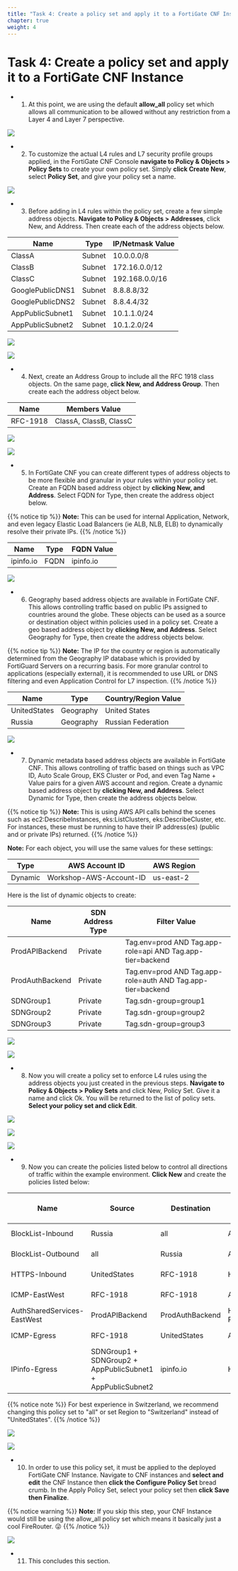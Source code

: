 ```yaml
---
title: "Task 4: Create a policy set and apply it to a FortiGate CNF Instance"
chapter: true
weight: 4
---
```



# Task 4: Create a policy set and apply it to a FortiGate CNF Instance

- 1.  At this point, we are using the default **allow_all** policy set which allows all communication to be allowed without any restriction from a Layer 4 and Layer 7 perspective.

![](../images/image-t4-1.png)

- 2.  To customize the actual L4 rules and L7 security profile groups applied, in the FortiGate CNF Console **navigate to Policy & Objects > Policy Sets** to create your own policy set. Simply **click Create New**, select **Policy Set**, and give your policy set a name.

![](../images/image-t4-2.png)

- 3.  Before adding in L4 rules within the policy set, create a few simple address objects. **Navigate to Policy & Objects > Addresses**, click New, and Address. Then create each of the address objects below.

Name | Type | IP/Netmask Value
---|---|---
ClassA | Subnet | 10.0.0.0/8
ClassB | Subnet | 172.16.0.0/12
ClassC | Subnet | 192.168.0.0/16
GooglePublicDNS1 | Subnet | 8.8.8.8/32
GooglePublicDNS2 | Subnet | 8.8.4.4/32
AppPublicSubnet1 | Subnet | 10.1.1.0/24
AppPublicSubnet2 | Subnet | 10.1.2.0/24

![](../images/image-t4-3.png)

![](../images/image-t4-4.png)

- 4.  Next, create an Address Group to include all the RFC 1918 class objects. On the same page, **click New, and Address Group**. Then create each the address object below.

Name | Members Value
---|---
RFC-1918 | ClassA, ClassB, ClassC

![](../images/image-t4-5.png)

![](../images/image-t4-6.png)

- 5.  In FortiGate CNF you can create different types of address objects to be more flexible and granular in your rules within your policy set. Create an FQDN based address object by **clicking New, and Address**. Select FQDN for Type, then create the address object below.

{{% notice tip %}}
**Note:** This can be used for internal Application, Network, and even legacy Elastic Load Balancers (ie ALB, NLB, ELB) to dynamically resolve their private IPs.
{{% /notice %}}

Name | Type | FQDN Value
---|---|---
ipinfo.io | FQDN | ipinfo.io

![](../images/image-t4-7.png)

- 6. Geography based address objects are available in FortiGate CNF. This allows controlling traffic based on public IPs assigned to countries around the globe. These objects can be used as a source or destination object within policies used in a policy set. Create a geo based address object by **clicking New, and Address**. Select Geography for Type, then create the address objects below.

{{% notice tip %}}
**Note:** The IP for the country or region is automatically determined from the Geography IP database which is provided by FortiGuard Servers on a recurring basis. For more granular control to applications (especially external), it is recommended to use URL or DNS filtering and even Application Control for L7 inspection.
{{% /notice %}}

Name | Type | Country/Region Value
---|---|---
UnitedStates | Geography | United States
Russia | Geography | Russian Federation

![](../images/image-t4-8.png)

- 7.  Dynamic metadata based address objects are available in FortiGate CNF. This allows controlling of traffic based on things such as VPC ID, Auto Scale Group, EKS Cluster or Pod, and even Tag Name + Value pairs for a given AWS account and region. Create a dynamic based address object by **clicking New, and Address**. Select Dynamic for Type, then create the address objects below.

{{% notice tip %}}
**Note:** This is using AWS API calls behind the scenes such as ec2:DescribeInstances, eks:ListClusters, eks:DescribeCluster, etc. For instances, these must be running to have their IP address(es) (public and or private IPs) returned.
{{% /notice %}}

**Note:** For each object, you will use the same values for these settings:

Type | AWS Account ID | AWS Region
---|---|---
Dynamic | Workshop-AWS-Account-ID | us-east-2

Here is the list of dynamic objects to create:

Name | SDN Address Type | Filter Value
---|---|---
ProdAPIBackend | Private | Tag.env=prod AND Tag.app-role=api AND Tag.app-tier=backend
ProdAuthBackend | Private | Tag.env=prod AND Tag.app-role=auth AND Tag.app-tier=backend
SDNGroup1 | Private | Tag.sdn-group=group1
SDNGroup2 | Private | Tag.sdn-group=group2
SDNGroup3 | Private | Tag.sdn-group=group3

![](../images/image-t4-9.png)

![](../images/image-t4-10.png)

- 8.  Now you will create a policy set to enforce L4 rules using the address objects you just created in the previous steps. **Navigate to Policy & Objects > Policy Sets** and click New, Policy Set. Give it a name and click Ok. You will be returned to the list of policy sets. **Select your policy set and click Edit**. 

![](../images/image-t4-11.png)

![](../images/image-t4-12.png)

![](../images/image-t4-13.png)

- 9. Now you can create the policies listed below to control all directions of traffic within the example environment. **Click New** and create the policies listed below:

Name | Source | Destination | Service | Action | Log Allowed Traffic
---|---|---|---|---|---
BlockList-Inbound | Russia | all | ALL | DENY | All Sessions
BlockList-Outbound | all | Russia | ALL | DENY | All Sessions
HTTPS-Inbound | UnitedStates | RFC-1918 | HTTPS | ACCEPT | All Sessions
ICMP-EastWest | RFC-1918 | RFC-1918 | ALL_ICMP | ACCEPT | All Sessions
AuthSharedServices-EastWest | ProdAPIBackend | ProdAuthBackend | HTTPS + RADIUS | ACCEPT | All Sessions
ICMP-Egress | RFC-1918 | UnitedStates | ALL_ICMP | ACCEPT | All Sessions
IPinfo-Egress | SDNGroup1 + SDNGroup2 + AppPublicSubnet1 + AppPublicSubnet2 | ipinfo.io | HTTPS | ACCEPT | All Sessions

{{% notice note %}}
For best experience in Switzerland, we recommend changing this policy set to "all" or set Region to "Switzerland" instead of "UnitedStates".
{{% /notice %}}

![](../images/image-t4-14.png)

![](../images/image-t4-15.png)

- 10. In order to use this policy set, it must be applied to the deployed FortiGate CNF Instance. Navigate to CNF instances and **select and edit** the CNF Instance then **click the Configure Policy Set** bread crumb. In the Apply Policy Set, select your policy set then **click Save then Finalize**.

{{% notice warning %}}
**Note:** If you skip this step, your CNF Instance would still be using the allow_all policy set which means it basically just a cool FireRouter. :stuck_out_tongue_winking_eye: 
{{% /notice %}}

![](../images/image-t4-16.png)

- 11. This concludes this section.
